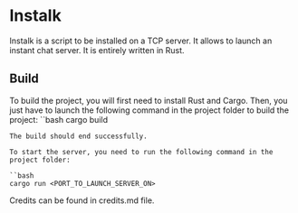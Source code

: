 # Instalk

Instalk is a script to be installed on a TCP server. It allows to launch an instant chat server. It is entirely written in Rust.

## Build
To build the project, you will first need to install Rust and Cargo. Then, you just have to launch the following command in the project folder to build the project:
``bash
cargo build
```
The build should end successfully.

To start the server, you need to run the following command in the project folder:

``bash
cargo run <PORT_TO_LAUNCH_SERVER_ON>
```

Credits can be found in credits.md file.